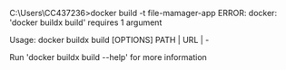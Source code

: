 C:\Users\CC437236>docker build -t file-mamager-app
ERROR: docker: 'docker buildx build' requires 1 argument

Usage:  docker buildx build [OPTIONS] PATH | URL | -

Run 'docker buildx build --help' for more information
